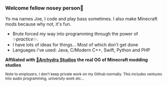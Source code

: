 ### Welcome fellow nosey person🔭

Yo ma names Joe, I code and play bass sometimes. I also make Minecraft mods because why not, it's fun.
  
- Brute forced my way into programming through the power of _✨practice✨_.
- I have lots of ideas for things... Most of which don't get done
- Languages i've used: Java, C/Modern C++, Swift, Python and PHP

**Affiliated with [🐲Archydra Studios](https://github.com/Archydra-Studios) the real OG of Minecraft modding studios**    
  
<sub>Note to employers, I don't keep private work on my Github normally. This includes ventures into audio programming, university work etc...</sub>

